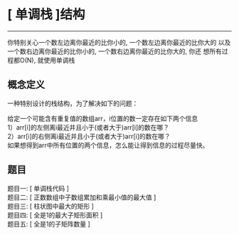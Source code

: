# [ 单调栈 ]结构


---


你特别关心一个数左边离你最近的比你小的, 一个数左边离你最近的比你大的
以及一个数右边离你最近的比你小的, 一个数右边离你最近的比你大的, 你还
想所有过程都O(N), 就使用单调栈


## 概念定义
一种特别设计的栈结构，为了解决如下的问题：  

给定一个可能含有重复值的数组arr，i位置的数一定存在如下两个信息  
1）arr[i]的左侧离i最近并且小于(或者大于)arr[i]的数在哪？  
2）arr[i]的右侧离i最近并且小于(或者大于)arr[i]的数在哪？  
如果想得到arr中所有位置的两个信息，怎么能让得到信息的过程尽量快。


## 题目
题目一: [ 单调栈代码 ]   
题目二: [ 正数数组中子数组累加和乘最小值的最大值 ]   
题目三:  [ 柱状图中最大的矩形 ]   
题目四: [ 全是1的最大子矩形面积 ]   
题目五: [ 全是1的子矩阵数量 ]   
